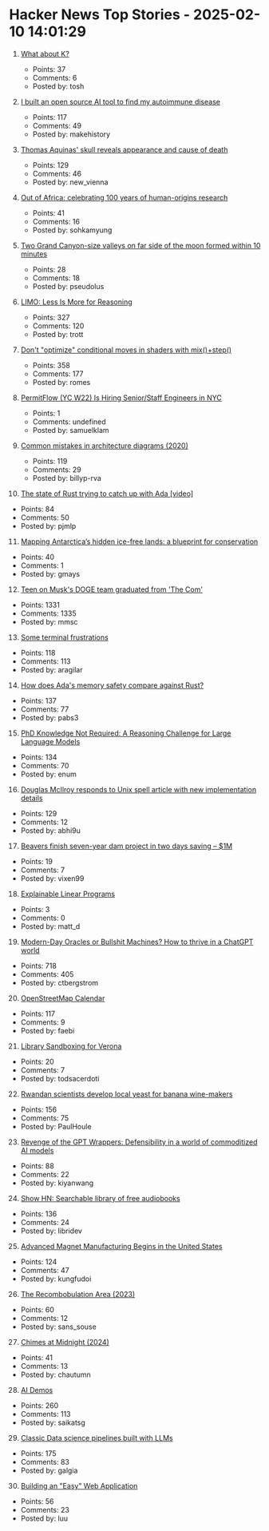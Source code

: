 # Hacker News Top Stories - 2025-02-10 14:01:29

1. [What about K?](https://xpqz.github.io/kbook/Introduction.html)
   - Points: 37
   - Comments: 6
   - Posted by: tosh

2. [I built an open source AI tool to find my autoimmune disease](https://old.reddit.com/r/selfhosted/comments/1ij7s4m/how_i_built_an_open_source_ai_tool_to_find_my/)
   - Points: 117
   - Comments: 49
   - Posted by: makehistory

3. [Thomas Aquinas' skull reveals appearance and cause of death](https://www.ncregister.com/blog/face-of-aquinas-revealed-after-750-years)
   - Points: 129
   - Comments: 46
   - Posted by: new_vienna

4. [Out of Africa: celebrating 100 years of human-origins research](https://www.nature.com/articles/d41586-025-00282-1)
   - Points: 41
   - Comments: 16
   - Posted by: sohkamyung

5. [Two Grand Canyon-size valleys on far side of the moon formed within 10 minutes](https://www.cnn.com/2025/02/05/science/lunar-grand-canyons-far-side-moon/index.html)
   - Points: 28
   - Comments: 18
   - Posted by: pseudolus

6. [LIMO: Less Is More for Reasoning](https://arxiv.org/abs/2502.03387)
   - Points: 327
   - Comments: 120
   - Posted by: trott

7. [Don't "optimize" conditional moves in shaders with mix()+step()](https://iquilezles.org/articles/gpuconditionals/)
   - Points: 358
   - Comments: 177
   - Posted by: romes

8. [PermitFlow (YC W22) Is Hiring Senior/Staff Engineers in NYC](https://jobs.ashbyhq.com/permitflow?departmentId=d33195eb-8978-4439-abc6-5a8a072de808)
   - Points: 1
   - Comments: undefined
   - Posted by: samuelklam

9. [Common mistakes in architecture diagrams (2020)](https://www.ilograph.com/blog/posts/diagram-mistakes/)
   - Points: 119
   - Comments: 29
   - Posted by: billyp-rva

10. [The state of Rust trying to catch up with Ada [video]](https://fosdem.org/2025/schedule/event/fosdem-2025-5356-the-state-of-rust-trying-to-catch-up-with-ada/)
   - Points: 84
   - Comments: 50
   - Posted by: pjmlp

11. [Mapping Antarctica’s hidden ice-free lands: a blueprint for conservation](https://www.unsw.edu.au/newsroom/news/2025/01/mapping-antarcticas-hidden-ice-free-lands-a-blueprint-for-conservation)
   - Points: 40
   - Comments: 1
   - Posted by: gmays

12. [Teen on Musk's DOGE team graduated from 'The Com'](https://krebsonsecurity.com/2025/02/teen-on-musks-doge-team-graduated-from-the-com/)
   - Points: 1331
   - Comments: 1335
   - Posted by: mmsc

13. [Some terminal frustrations](https://jvns.ca/blog/2025/02/05/some-terminal-frustrations/)
   - Points: 118
   - Comments: 113
   - Posted by: aragilar

14. [How does Ada's memory safety compare against Rust?](https://ajxs.me/blog/How_Does_Adas_Memory_Safety_Compare_Against_Rust.html)
   - Points: 137
   - Comments: 77
   - Posted by: pabs3

15. [PhD Knowledge Not Required: A Reasoning Challenge for Large Language Models](https://arxiv.org/abs/2502.01584)
   - Points: 134
   - Comments: 70
   - Posted by: enum

16. [Douglas McIlroy responds to Unix spell article with new implementation details](https://twitter.com/abhi9u/status/1887010136155414602)
   - Points: 129
   - Comments: 12
   - Posted by: abhi9u

17. [Beavers finish seven-year dam project in two days saving – $1M](https://www.nationalgeographic.com/animals/article/beaver-dam-czech-republic)
   - Points: 19
   - Comments: 7
   - Posted by: vixen99

18. [Explainable Linear Programs](https://www.jeremykun.com/shortform/2025-02-06-2124/)
   - Points: 3
   - Comments: 0
   - Posted by: matt_d

19. [Modern-Day Oracles or Bullshit Machines? How to thrive in a ChatGPT world](https://thebullshitmachines.com)
   - Points: 718
   - Comments: 405
   - Posted by: ctbergstrom

20. [OpenStreetMap Calendar](https://osmcal.org/)
   - Points: 117
   - Comments: 9
   - Posted by: faebi

21. [Library Sandboxing for Verona](https://github.com/microsoft/verona-sandbox)
   - Points: 20
   - Comments: 7
   - Posted by: todsacerdoti

22. [Rwandan scientists develop local yeast for banana wine-makers](https://phys.org/news/2025-01-rwandan-scientists-local-yeast-banana.html)
   - Points: 156
   - Comments: 75
   - Posted by: PaulHoule

23. [Revenge of the GPT Wrappers: Defensibility in a world of commoditized AI models](https://andrewchen.substack.com/p/revenge-of-the-gpt-wrappers-defensibility)
   - Points: 88
   - Comments: 22
   - Posted by: kiyanwang

24. [Show HN: Searchable library of free audiobooks](https://booksearch.party/)
   - Points: 136
   - Comments: 24
   - Posted by: libridev

25. [Advanced Magnet Manufacturing Begins in the United States](https://spectrum.ieee.org/advanced-magnet-manufacturing-in-us)
   - Points: 124
   - Comments: 47
   - Posted by: kungfudoi

26. [The Recombobulation Area (2023)](https://onmilwaukee.com/articles/recombobulationsigns)
   - Points: 60
   - Comments: 12
   - Posted by: sans_souse

27. [Chimes at Midnight (2024)](https://asteriskmag.com/issues/08/chimes-at-midnight)
   - Points: 41
   - Comments: 13
   - Posted by: chautumn

28. [AI Demos](https://aidemos.meta.com/)
   - Points: 260
   - Comments: 113
   - Posted by: saikatsg

29. [Classic Data science pipelines built with LLMs](https://github.com/Pravko-Solutions/FlashLearn/tree/main/examples)
   - Points: 175
   - Comments: 83
   - Posted by: galgia

30. [Building an "Easy" Web Application](https://rudyfaile.com/2020/07/06/building-an-easy-web-application/)
   - Points: 56
   - Comments: 23
   - Posted by: luu

